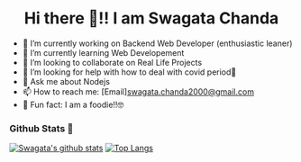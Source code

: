 <h1 align="center">Hi there 👋!! I am Swagata Chanda</h1>


- 🔭 I’m currently working on Backend Web Developer (enthusiastic leaner)
- 🌱 I’m currently learning Web Developement
- 👯 I’m looking to collaborate on Real Life Projects
- 🤔 I’m looking for help with how to deal with covid period🥱
- 💬 Ask me about Nodejs
- 📫 How to reach me: [Email]swagata.chanda2000@gmail.com
- 🍟 Fun fact: I am a foodie!!🤓


### Github Stats 📃

[![Swagata's github stats](https://github-readme-stats.vercel.app/api?username=swagatachanda&show_icons=true&line_height=21&show_icons=true&theme=flag-india&hide_border=true)](https://github.com/anuraghazra/github-readme-stats)
[![Top Langs](https://github-readme-stats.vercel.app/api/top-langs/?username=swagatachanda&show_icons=true&layout=compact&theme=flag-india&hide_border=true)](https://github.com/anuraghazra/github-readme-stats)


